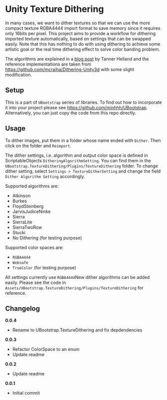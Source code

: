 # Unity Texture Dithering

In many cases, we want to dither textures so that we can use the more compact texture RGBA4444 import format to save memory since it requires only 16bits per pixel. This project aims to provide a workflow for dithering imported texture automatically, based on settings that can be swapped easily. Note that this has nothing to do with using dithering to achieve some artistic goal or the real time dithering effect to solve color banding problem.

The algorithms are explained in a [blog post](http://www.tannerhelland.com/4660/dithering-eleven-algorithms-source-code/) by Tanner Helland and the reference implementations are taken from https://github.com/mcraiha/Dithering-Unity3d with some slight modification.

## Setup
This is a part of `UBootstrap` series of libraries. To find out how to incorporate it into your project please see https://github.com/minhhh/UBootstrap. Alternatively, you can just copy the code from this repo directly.

## Usage

To dither images, put them in a folder whose name ended with `Dither`. Then click on the folder and `Reimport`.

The dither settings, i.e. algorithm and output color space is defined in ScriptableObjects `DitheringAlgorithmSetting`. You can find them in the `UBootstrap.TextureDithering/Plugins/TextureDithering` folder. To change dither setting, select `Settings > TextureDitherSetting` and change the field `Dither Algorithm Setting` accordingly.

Supported algorithms are:

* Atkinson
* Burkes
* FloydSteinberg
* JarvisJudiceNinke
* Sierra
* SierraLite
* SierraTwoRow
* Stucki
* No Dithering (for testing purpose)

Supported color spaces are:

* `RGBA4444`
* `Websafe`
* `TrueColor` (for testing purpose)

All settings currently use `RGBA4444`New dither algorithms can be added easily. Please see the code in `Assets/UBootstrap.TextureDithering/Plugins/TextureDithering` for reference.

## Changelog

**0.0.4**

* Rename to UBootstrap.TextureDithering and fix depdendencies

**0.0.3**

* Refactor ColorSpace to an enum
* Update readme

**0.0.2**

* Update readme

**0.0.1**

* Initial commit

<br/>

